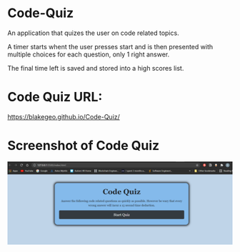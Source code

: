 # Code-Quiz
An application that quizes the user on code related topics.

A timer starts whent the user presses start and is then presented with multiple choices for each question, only 1 right answer.

The final time left is saved and stored into a high scores list.

# Code Quiz URL:
https://blakegeo.github.io/Code-Quiz/

# Screenshot of Code Quiz
![Screenshot of Code Quiz page](Code-quiz.png?raw=true "Password Generator")